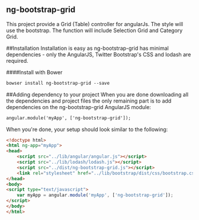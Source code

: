 ## ng-bootstrap-grid
This project provide a Grid (Table) controller for angularJs. The style will use the bootstrap. The function will include Selection Grid and Category Grid.

##Installation
Installation is easy as ng-bootstrap-grid has minimal dependencies - only the AngularJS, Twitter Bootstrap's CSS and lodash are required.

####Install with Bower
```html
bowser install ng-bootstrap-grid --save
```


##Adding dependency to your project
When you are done downloading all the dependencies and project files the only remaining part is to add dependencies on the ng-bootstrap-grid AngularJS module:
```html
angular.module('myApp', ['ng-bootstrap-grid']);
```
When you're done, your setup should look similar to the following:
```html
<!doctype html>
<html ng-app="myApp">
<head>
    <script src="../lib/angular/angular.js"></script>
    <script src="../lib/lodash/lodash.js"></script>
    <script src="../dist/ng-bootstrap-grid.js"></script>
    <link rel="stylesheet" href="../lib/bootstrap/dist/css/bootstrap.css">
</head>
<body>
<script type="text/javascript">
    var myApp = angular.module('myApp', ['ng-bootstrap-grid']);
</script>
</body>
</html>
```
